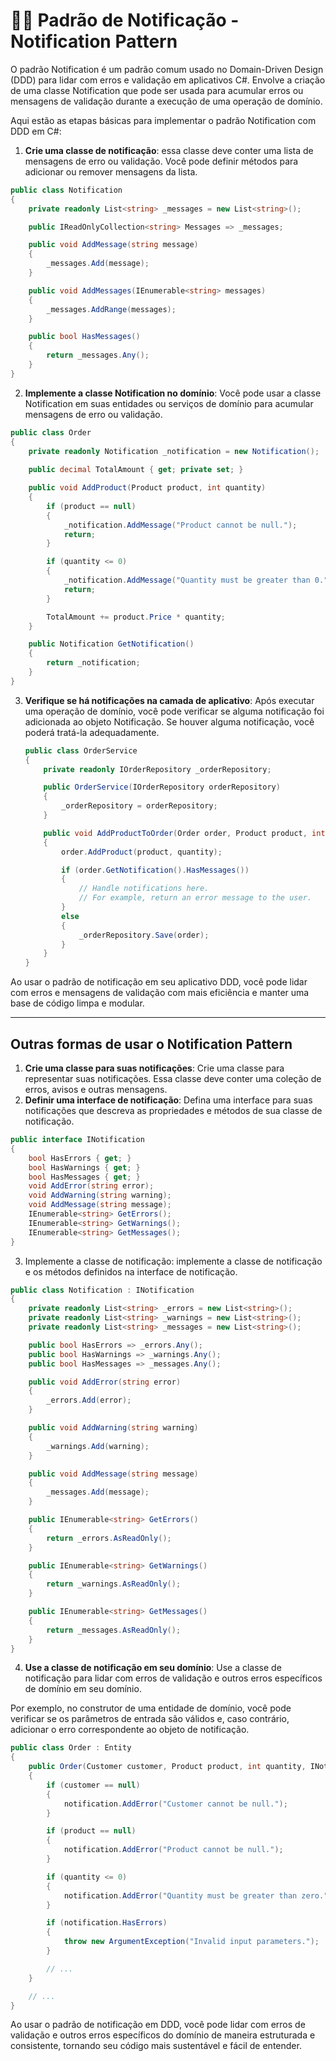 # 👋🏾 Padrão de Notificação - Notification Pattern

O padrão Notification é um padrão comum usado no Domain-Driven Design (DDD) para lidar com erros e validação em aplicativos C#. Envolve a criação de uma classe Notification que pode ser usada para acumular erros ou mensagens de validação durante a execução de uma operação de domínio.

Aqui estão as etapas básicas para implementar o padrão Notification com DDD em C#:

1. **Crie uma classe de notificação**: essa classe deve conter uma lista de mensagens de erro ou validação. Você pode definir métodos para adicionar ou remover mensagens da lista.

```c#
public class Notification
{
    private readonly List<string> _messages = new List<string>();

    public IReadOnlyCollection<string> Messages => _messages;

    public void AddMessage(string message)
    {
        _messages.Add(message);
    }

    public void AddMessages(IEnumerable<string> messages)
    {
        _messages.AddRange(messages);
    }

    public bool HasMessages()
    {
        return _messages.Any();
    }
}
```

2. **Implemente a classe Notification no domínio**: Você pode usar a classe Notification em suas entidades ou serviços de domínio para acumular mensagens de erro ou validação.

```c#
public class Order
{
    private readonly Notification _notification = new Notification();
    
    public decimal TotalAmount { get; private set; }

    public void AddProduct(Product product, int quantity)
    {
        if (product == null)
        {
            _notification.AddMessage("Product cannot be null.");
            return;
        }

        if (quantity <= 0)
        {
            _notification.AddMessage("Quantity must be greater than 0.");
            return;
        }

        TotalAmount += product.Price * quantity;
    }

    public Notification GetNotification()
    {
        return _notification;
    }
}
```

3. **Verifique se há notificações na camada de aplicativo**: Após executar uma operação de domínio, você pode verificar se alguma notificação foi adicionada ao objeto Notificação. Se houver alguma notificação, você poderá tratá-la adequadamente.

   ```c#
   public class OrderService
   {
       private readonly IOrderRepository _orderRepository;
   
       public OrderService(IOrderRepository orderRepository)
       {
           _orderRepository = orderRepository;
       }
   
       public void AddProductToOrder(Order order, Product product, int quantity)
       {
           order.AddProduct(product, quantity);
   
           if (order.GetNotification().HasMessages())
           {
               // Handle notifications here.
               // For example, return an error message to the user.
           }
           else
           {
               _orderRepository.Save(order);
           }
       }
   }
   ```

   

Ao usar o padrão de notificação em seu aplicativo DDD, você pode lidar com erros e mensagens de validação com mais eficiência e manter uma base de código limpa e modular.

------

## Outras formas de usar o Notification Pattern

1. **Crie uma classe para suas notificações**: Crie uma classe para representar suas notificações. Essa classe deve conter uma coleção de erros, avisos e outras mensagens.
2. **Definir uma interface de notificação**: Defina uma interface para suas notificações que descreva as propriedades e métodos de sua classe de notificação.

```c#
public interface INotification
{
    bool HasErrors { get; }
    bool HasWarnings { get; }
    bool HasMessages { get; }
    void AddError(string error);
    void AddWarning(string warning);
    void AddMessage(string message);
    IEnumerable<string> GetErrors();
    IEnumerable<string> GetWarnings();
    IEnumerable<string> GetMessages();
}
```

3. Implemente a classe de notificação: implemente a classe de notificação e os métodos definidos na interface de notificação.

```c#
public class Notification : INotification
{
    private readonly List<string> _errors = new List<string>();
    private readonly List<string> _warnings = new List<string>();
    private readonly List<string> _messages = new List<string>();

    public bool HasErrors => _errors.Any();
    public bool HasWarnings => _warnings.Any();
    public bool HasMessages => _messages.Any();

    public void AddError(string error)
    {
        _errors.Add(error);
    }

    public void AddWarning(string warning)
    {
        _warnings.Add(warning);
    }

    public void AddMessage(string message)
    {
        _messages.Add(message);
    }

    public IEnumerable<string> GetErrors()
    {
        return _errors.AsReadOnly();
    }

    public IEnumerable<string> GetWarnings()
    {
        return _warnings.AsReadOnly();
    }

    public IEnumerable<string> GetMessages()
    {
        return _messages.AsReadOnly();
    }
}
```

4. **Use a classe de notificação em seu domínio**: Use a classe de notificação para lidar com erros de validação e outros erros específicos de domínio em seu domínio.

Por exemplo, no construtor de uma entidade de domínio, você pode verificar se os parâmetros de entrada são válidos e, caso contrário, adicionar o erro correspondente ao objeto de notificação.

```c#
public class Order : Entity
{
    public Order(Customer customer, Product product, int quantity, INotification notification)
    {
        if (customer == null)
        {
            notification.AddError("Customer cannot be null.");
        }

        if (product == null)
        {
            notification.AddError("Product cannot be null.");
        }

        if (quantity <= 0)
        {
            notification.AddError("Quantity must be greater than zero.");
        }

        if (notification.HasErrors)
        {
            throw new ArgumentException("Invalid input parameters.");
        }

        // ...
    }

    // ...
}
```

Ao usar o padrão de notificação em DDD, você pode lidar com erros de validação e outros erros específicos do domínio de maneira estruturada e consistente, tornando seu código mais sustentável e fácil de entender.